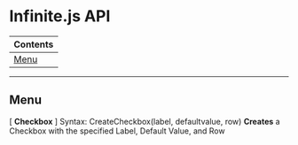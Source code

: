 # Infinite.js API



<a name="-1"></a>

|Contents|
|--------|
|[Menu](#0)|

---

## <a name="0"></a>Menu
[ **Checkbox** ]
Syntax: CreateCheckbox(label, defaultvalue, row)
**Creates** a Checkbox with the specified Label, Default Value, and Row 

